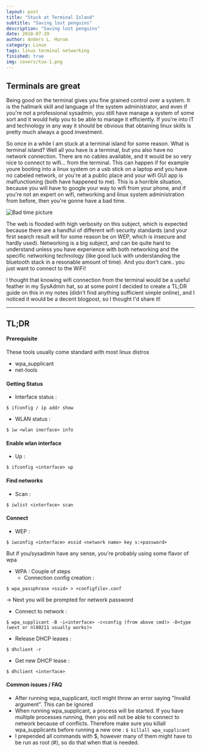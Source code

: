 ```yaml
---
layout: post
title: "Stuck at Terminal Island"
subtitle: "Saving lost penguins"
description: "Saving lost penguins"
date: 2018-07-29
author: Anders L. Hurum
category: Linux
tags: linux terminal networking
finished: true
img: covers/tux-1.png
---
```

## Terminals are great

Being good on the terminal gives you fine grained control over a system.  It is
the hallmark skill and language of the system administrator, and even if you're not
a professional sysadmin, you still have manage a system of some sort and it would help you to be
able to manage it efficiently.  If you're into IT and technology in any way
it should be obvious that obtaining linux skills is pretty much always a good investment.

So once in a while I am stuck at a terminal island for some reason. What is terminal island? Well all you have is a terminal, but you also have no network connection.  There are no cables available, and it would be so very nice to connect to wifi... from the terminal. This can happen if for example youre booting into a linux system on a usb stick on a laptop and you have no cabeled network, or you're at a public place and your wifi GUI app is malfunctioning (both have happened to me). This is a horrible situation, because you will have to google your way to wifi from your phone, and if you're not an expert on wifi, networking and linux system administration from before, then you're gonne have a bad time. 

![Bad time picture]({{site.baseurl}}/assets/img/blog/bad_time_wifi.jpg)

The web is flooded with high verbosity on this subject, which is expected because there are a handful of different wifi security standards (and your first search result will for some reason be on WEP, which is insecure and hardly used). Networking is a big subject, and can be quite hard to understand unless you have experience with both networking and the specific networking technology (like good luck with understanding the bluetooth stack in a resonable amount of time). And you don't care.. you just want to connect to the WiFi!

I thought that knowing wifi connection from the terminal would be a useful feather in my SysAdmin hat, so at some point I decided to create a TL;DR guide on this in my notes (didn't find anything sufficient simple online), and I noticed it would be a decent blogpost, so I thought I'd share it!

---
## TL;DR

#### Prerequisite
These tools usually come standard with most linux distros
- wpa_supplicant
- net-tools

#### Getting Status
- Interface status : 

```$ ifconfig / ip addr show```
- WLAN status : 

```$ iw <wlan inerface> info```

#### Enable wlan interface
- Up : 

```$ ifconfig <interface> up```

#### Find networks
- Scan : 

```$ iwlist <interface> scan```

#### Connect
- WEP : 

```
$ iwconfig <interface> essid <network name> key s:<password>
```

But if you/sysadmin have any sense, you're probably using some flavor of wpa
- WPA : Couple of steps
   * Connection config creation : 

```
$ wpa_passphrase <ssid> > <configfile>.conf
```

-> Next you will be prompted for network password
   * Connect to network : 

```
$ wpa_supplicant -B -i<interface> -c<config (from above cmd)> -D<type (wext or nl80211 usually works)>
```
   * Release DHCP leases : 

```$ dhclient -r```
   * Get new DHCP lease : 

```$ dhclient <interface>```

#### Common issues / FAQ
- After running wpa_supplicant, ioctl might throw an error saying "Invalid argument".  This can be ignored
- When running wpa_supplicant, a process will be started.  If you have multiple processes running, then you will not be able to connect to network because of conflicts.  Therefore make sure you killall wpa_supplicants before running a new one :
          ```$ killall wpa_supplicant```
- I prepended all commands with $, however many of them might have to be run as root (#), so do that when that is needed.
